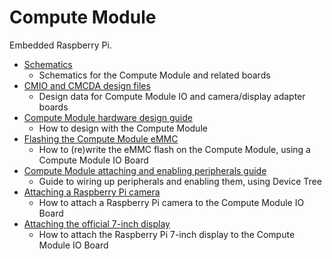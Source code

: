 # Compute Module

Embedded Raspberry Pi.

- [Schematics](schematics.md)
    - Schematics for the Compute Module and related boards
- [CMIO and CMCDA design files](designfiles.md)
    - Design data for Compute Module IO and camera/display adapter boards
- [Compute Module hardware design guide](cm-designguide.md)
    - How to design with the Compute Module
- [Flashing the Compute Module eMMC](cm-emmc-flashing.md)
    - How to (re)write the eMMC flash on the Compute Module, using a Compute Module IO Board
- [Compute Module attaching and enabling peripherals guide](cm-peri-sw-guide.md)
    - Guide to wiring up peripherals and enabling them, using Device Tree
- [Attaching a Raspberry Pi camera](cmio-camera.md) 
    - How to attach a Raspberry Pi camera to the Compute Module IO Board
- [Attaching the official 7-inch display](cmio-display.md)
	- How to attach the Raspberry Pi 7-inch display to the Compute Module IO Board
